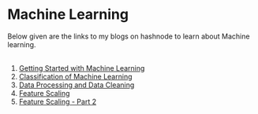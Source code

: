 # Machine Learning
Below given are the links to my blogs on hashnode to learn about Machine learning. <br><br>
1. <a href="https://mahekgor.hashnode.dev/getting-started-with-machine-learning">Getting Started with Machine Learning </a><br>
2. <a href="https://mahekgor.hashnode.dev/classification-of-machine-learning">Classification of Machine Learning</a><br>
3. <a href="https://mahekgor.hashnode.dev/data-processing-and-data-cleaning">Data Processing and Data Cleaning</a>
4. <a href="https://mahekgor.hashnode.dev/feature-scaling">Feature Scaling</a>
5. <a href="#">Feature Scaling - Part 2</a> 
